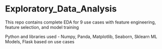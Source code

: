 # Exploratory_Data_Analysis
This repo contains complete EDA for 9 use cases with feature engineering, feature selection, and model training

Python and libraries used - Numpy, Panda, Matplotlib, Seaborn, Sklearn ML Models, Flask based on use cases
